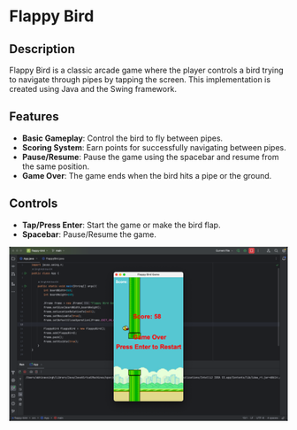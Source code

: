 # Flappy Bird

## Description

Flappy Bird is a classic arcade game where the player controls a bird trying to navigate through pipes by tapping the screen. This implementation is created using Java and the Swing framework.

## Features

- **Basic Gameplay**: Control the bird to fly between pipes.
- **Scoring System**: Earn points for successfully navigating between pipes.
- **Pause/Resume**: Pause the game using the spacebar and resume from the same position.
- **Game Over**: The game ends when the bird hits a pipe or the ground.

## Controls

- **Tap/Press Enter**: Start the game or make the bird flap.
- **Spacebar**: Pause/Resume the game.


![Flappy Bird](FlappyBird.png)

  
